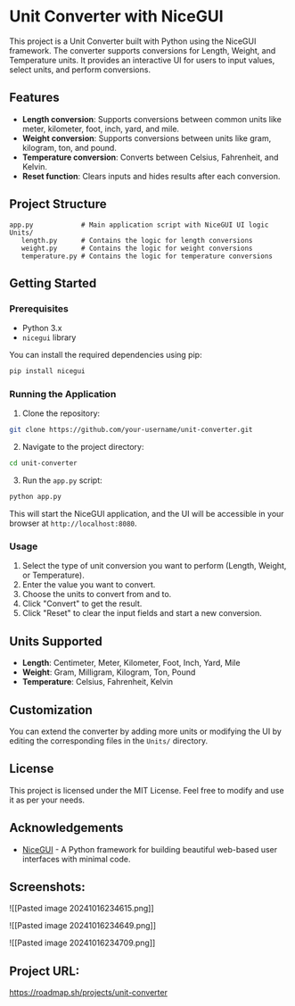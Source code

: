 
# Unit Converter with NiceGUI

This project is a Unit Converter built with Python using the NiceGUI framework. The converter supports conversions for Length, Weight, and Temperature units. It provides an interactive UI for users to input values, select units, and perform conversions.

## Features

- **Length conversion**: Supports conversions between common units like meter, kilometer, foot, inch, yard, and mile.
- **Weight conversion**: Supports conversions between units like gram, kilogram, ton, and pound.
- **Temperature conversion**: Converts between Celsius, Fahrenheit, and Kelvin.
- **Reset function**: Clears inputs and hides results after each conversion.

## Project Structure

```
app.py            # Main application script with NiceGUI UI logic
Units/
   length.py      # Contains the logic for length conversions
   weight.py      # Contains the logic for weight conversions
   temperature.py # Contains the logic for temperature conversions
```

## Getting Started

### Prerequisites

- Python 3.x
- `nicegui` library

You can install the required dependencies using pip:

```bash
pip install nicegui
```

### Running the Application

1. Clone the repository:

```bash
git clone https://github.com/your-username/unit-converter.git
```

2. Navigate to the project directory:

```bash
cd unit-converter
```

3. Run the `app.py` script:

```bash
python app.py
```

This will start the NiceGUI application, and the UI will be accessible in your browser at `http://localhost:8080`.

### Usage

1. Select the type of unit conversion you want to perform (Length, Weight, or Temperature).
2. Enter the value you want to convert.
3. Choose the units to convert from and to.
4. Click "Convert" to get the result.
5. Click "Reset" to clear the input fields and start a new conversion.

## Units Supported

- **Length**: Centimeter, Meter, Kilometer, Foot, Inch, Yard, Mile
- **Weight**: Gram, Milligram, Kilogram, Ton, Pound
- **Temperature**: Celsius, Fahrenheit, Kelvin

## Customization

You can extend the converter by adding more units or modifying the UI by editing the corresponding files in the `Units/` directory.

## License

This project is licensed under the MIT License. Feel free to modify and use it as per your needs.

## Acknowledgements

- [NiceGUI](https://nicegui.io/) - A Python framework for building beautiful web-based user interfaces with minimal code.


## Screenshots:
![[Pasted image 20241016234615.png]]

![[Pasted image 20241016234649.png]]

![[Pasted image 20241016234709.png]]
## Project URL:
https://roadmap.sh/projects/unit-converter